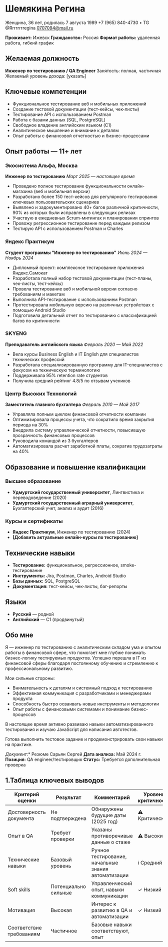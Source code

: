 # Шемякина Регина
Женщина, 36 лет, родилась 7 августа 1989
+7 (965) 840-4730 • TG @Rrrrrrrregina
0707094@mail.ru

**Проживает:** Ижевск
**Гражданство:** Россия
**Формат работы:** удаленная работа, гибкий график

## Желаемая должность
**Инженер по тестированию / QA Engineer**
Занятость: полная, частичная
Желаемый уровень дохода: [указать]

## Ключевые компетенции
- Функциональное тестирование веб и мобильных приложений
- Создание тестовой документации (тест-кейсы, чек-листы)
- Тестирование API с использованием Postman
- Работа с базами данных (SQL, PostgreSQL)
- Свободное владение английским языком (C1)
- Аналитическое мышление и внимание к деталям
- Опыт работы с финансовой отчетностью и бизнес-процессами

## Опыт работы — 11+ лет
### Экосистема Альфа, Москва
**Инженер по тестированию**
_Март 2025 — настоящее время_

- Проведено полное тестирование функциональности онлайн-магазина (веб и мобильная версии)
- Разработано более 150 тест-кейсов для регулярного тестирования ключевых пользовательских сценариев
- Выявлено и задокументировано 40+ багов различной критичности, 90% из которых были исправлены в следующих релизах
- Участвую в ежедневных Scrum-митингах и планировании спринтов
- Провожу регрессионное тестирование перед каждым релизом
- Тестирую API с использованием Postman и Charles

### Яндекс Практикум
**Студент программы "Инженер по тестированию"**
_Июнь 2024 — Ноябрь 2024_

- Дипломный проект: комплексное тестирование приложения Яндекс.Самокат
- Разработала полный набор тестовой документации (тест-планы, чек-листы, тест-кейсы)
- Провела тестирование веб и мобильной версии согласно требованиям и макетам
- Выполнила API-тестирование с использованием Postman
- Протестировала мобильную версию на различных устройствах с помощью Android Studio
- Подготовила детальный отчет по тестированию с классификацией багов по критичности

### SKYENG
**Преподаватель английского языка**
_Февраль 2020 — Май 2022_

- Вела курсы Business English и IT English для специалистов технических профессий
- Разработала специализированную программу для IT-специалистов с фокусом на техническую терминологию
- Поддерживала 95% retention rate студентов
- Получила средний рейтинг 4.8/5 по отзывам учеников

### Центр Высоких Технологий
**Заместитель главного бухгалтера**
_Февраль 2010 — Май 2017_

- Управляла полным циклом финансовой отчетности компании
- Оптимизировала процессы учета, что сократило время закрытия периода на 30%
- Внедрила систему управленческой отчетности, повысившую прозрачность финансовых процессов
- Руководила командой из 3 бухгалтеров
- Автоматизировала расчет заработной платы, сократив трудозатраты на 40%

## Образование и повышение квалификации

### Высшее образование
- **Удмуртский государственный университет**, Лингвистика и переводоведение (2020)
- **Удмуртский государственный аграрный университет**, Бухгалтерский учет, анализ и аудит (2016)

### Курсы и сертификаты
- **Яндекс Практикум**, Инженер по тестированию (2024)
- **[Добавить актуальные онлайн-курсы по тестированию]**

## Технические навыки
- **Тестирование:** функциональное, регрессионное, smoke-тестирование
- **Инструменты:** Jira, Postman, Charles, Android Studio
- **Базы данных:** SQL, PostgreSQL
- **Документация:** тест-кейсы, чек-листы, баг-репорты

## Языки
- **Русский** — родной
- **Английский** — C1 (продвинутый)

## Обо мне
Я — инженер по тестированию с аналитическим складом ума и опытом работы в финансовой сфере, что помогает мне глубже понимать бизнес-логику тестируемых продуктов. Успешно перешла в IT из финансовой сферы благодаря постоянному обучению и стремлению к профессиональному развитию.

Мои сильные стороны:
- Внимательность к деталям и системный подход к тестированию
- Эффективная коммуникация с разработчиками и менеджерами продукта
- Способность быстро осваивать новые инструменты и методологии
- Опыт работы с финансовыми системами и понимание бизнес-процессов

В настоящее время активно развиваю навыки автоматизированного тестирования и изучаю JavaScript для написания автотестов.

Готова выполнить тестовое задание и продемонстрировать свои навыки на практике.

*Документ:** Резюме Сарьян Сергей
**Дата анализа:** Май 2024 г.
**Позиция:** QA engineer/тестировщик
**Статус:** Требуется дополнительная проверка

## 1.Таблица ключевых выводов

| Критерий оценки | Результат | Комментарий | Уровень критичности |
|----------------|-----------|-------------|---------------------|
| Достоверность документа | Не подтверждена | Обнаружены будущие даты (2025 год) | ⚠️ Критический |
| Опыт в QA | Требует проверки | Указаны противоречивые данные о стаже | ⚠️ Высокий |
| Технические навыки | Базовый уровень | Ручное тестирование, начальные знания автоматизации | ℹ️ Средний |
| Soft skills | Потенциально сильные | Управленческий опыт, навыки коммуникации | ✓ Низкий |
| Мотивация | Высокая | Интерес к развитию в QA и автоматизации | ✓ Низкий |
| Соответствие требованиям | Частичное | Базовые навыки соответствуют, опыт
